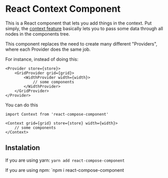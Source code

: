 # React Context Component

This is a React component that lets you add things in the context. Put simply, the [context feature](https://facebook.github.io/react/docs/context.html) basically lets you to pass some data through all nodes in the components tree.

This component replaces the need to create many different "Providers", where each Provider does the same job.

For instance, instead of doing this:
```react
<Provider store={store}>
	<GridProvider grid={grid}>
		<WidthProvider width={width}>
	        // some components
        </WidthProvider>
    </GridProvider>
</Provider>
```

You can do this
```react
import Context from 'react-compose-component'

<Context grid={grid} store={store} width={width}>
    // some components
</Context>
```


## Instalation

If you are using yarn:
`yarn add react-compose-component`

If you are using npm:
`npm i react-compose-component
